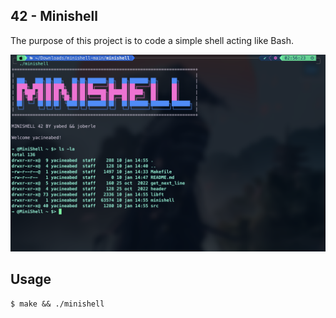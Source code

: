 ## 42 - Minishell

The purpose of this project is to code a simple shell acting like Bash.

![minishell](imgs/minishell.png)

## Usage
   ```
 $ make && ./minishell
   ```

